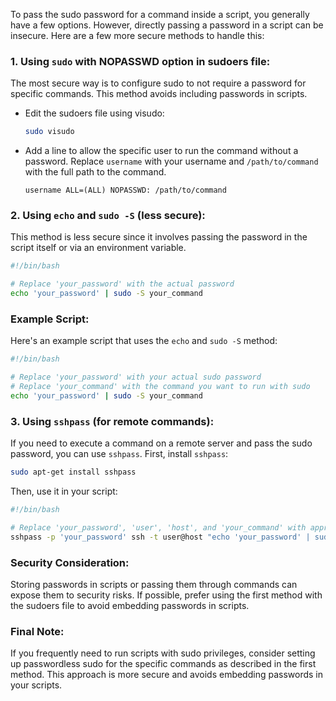 To pass the sudo password for a command inside a script, you generally have a few options. However, directly passing a password in a script can be insecure. Here are a few more secure methods to handle this:

### 1. **Using `sudo` with NOPASSWD option in sudoers file:**
The most secure way is to configure sudo to not require a password for specific commands. This method avoids including passwords in scripts.

- Edit the sudoers file using visudo:
  ```sh
  sudo visudo
  ```

- Add a line to allow the specific user to run the command without a password. Replace `username` with your username and `/path/to/command` with the full path to the command.
  ```
  username ALL=(ALL) NOPASSWD: /path/to/command
  ```

### 2. **Using `echo` and `sudo -S` (less secure):**
This method is less secure since it involves passing the password in the script itself or via an environment variable.

```bash name=script_with_password.sh
#!/bin/bash

# Replace 'your_password' with the actual password
echo 'your_password' | sudo -S your_command
```

### Example Script:
Here's an example script that uses the `echo` and `sudo -S` method:

```bash name=example_script.sh
#!/bin/bash

# Replace 'your_password' with your actual sudo password
# Replace 'your_command' with the command you want to run with sudo
echo 'your_password' | sudo -S your_command
```

### 3. **Using `sshpass` (for remote commands):**
If you need to execute a command on a remote server and pass the sudo password, you can use `sshpass`. First, install `sshpass`:

```sh
sudo apt-get install sshpass
```

Then, use it in your script:

```bash name=remote_script.sh
#!/bin/bash

# Replace 'your_password', 'user', 'host', and 'your_command' with appropriate values
sshpass -p 'your_password' ssh -t user@host "echo 'your_password' | sudo -S your_command"
```

### Security Consideration:
Storing passwords in scripts or passing them through commands can expose them to security risks. If possible, prefer using the first method with the sudoers file to avoid embedding passwords in scripts.

### Final Note:
If you frequently need to run scripts with sudo privileges, consider setting up passwordless sudo for the specific commands as described in the first method. This approach is more secure and avoids embedding passwords in your scripts.
